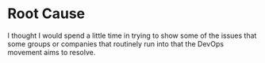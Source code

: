 # Root Cause

I thought I would spend a little time in trying to show some of the issues that some groups or companies that routinely run into that the DevOps movement aims to resolve.